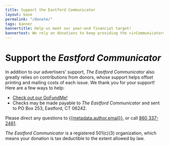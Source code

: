 ```yaml
---
title: Support the Eastford Communicator
layout: base
permalink: "/donate/"
tags: banner
bannertitle: Help us meet our year-end financial target!
bannertext: We rely on donations to keep providing the <i>Communicator</i>. You can help us continue by clicking here. 
---
```

# Support the *Eastford Communicator*

In addition to our advertisers' support, *The Eastford Communicator* also greatly relies on contributions from donors, whose support helps offset printing and mailing costs of each issue.  We thank you for your support! Here are a few ways to help:
- [Check out our GoFundMe!](https://www.gofundme.com/f/eastford-communicator)
- Checks may be made payable to *The Eastford Communicator* and sent to PO Box 253, Eastford, CT 06242. 

Please direct any questions to [{{metadata.author.email}}](mailto:{{metadata.author.email}}), or call [860 337-2481](tel:8603372481).

*The Eastford Communicator* is a registered 501\(c)(3) organization, which means your donation is tax deductible to the extent allowed by law.